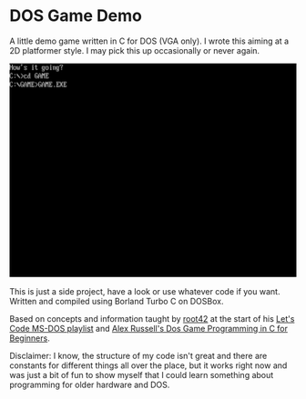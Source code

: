 # DOS Game Demo

A little demo game written in C for DOS (VGA only).
I wrote this aiming at a 2D platformer style.
I may pick this up occasionally or never again.

![A little GIF of the game. It's not laggy when you play it!](game-demo.gif)

This is just a side project, have a look or use whatever code if you want.
Written and compiled using Borland Turbo C on DOSBox.

Based on concepts and information taught by [root42](https://www.root42.de/blog/) at the start of his [Let's Code MS-DOS playlist](https://www.youtube.com/playlist?list=PLGJnX2KGgaw2L7Uv5NThlL48G9y4rJx1X) and [Alex Russell's Dos Game Programming in C for Beginners](http://www3.telus.net/alexander_russell/course/introduction.htm).

Disclaimer: I know, the structure of my code isn't great and there are constants for different things all over the place, but it works right now and was just a bit of fun to show myself that I could learn something about programming for older hardware and DOS.
